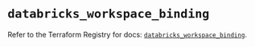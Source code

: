 # `databricks_workspace_binding`

Refer to the Terraform Registry for docs: [`databricks_workspace_binding`](https://registry.terraform.io/providers/databricks/databricks/1.61.0/docs/resources/workspace_binding).
